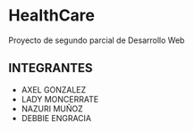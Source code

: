 # HealthCare

Proyecto de segundo parcial de Desarrollo Web

## INTEGRANTES
- AXEL GONZALEZ
- LADY MONCERRATE
- NAZURI MUÑOZ
- DEBBIE ENGRACIA
